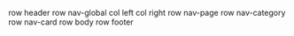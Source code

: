row header
    row nav-global
        col left
        col right
    row nav-page
    row nav-category
    row nav-card
row body
row footer